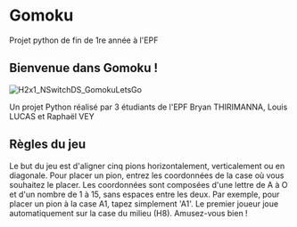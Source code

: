 # Gomoku
Projet python de fin de 1re année à l'EPF

##  Bienvenue dans Gomoku !
![H2x1_NSwitchDS_GomokuLetsGo](https://github.com/bryanthrmn/Gomoku/assets/85101130/7982b377-27f2-4679-ba0a-40188208cfa4)

Un projet Python réalisé par 3 étudiants de l'EPF
Bryan THIRIMANNA, Louis LUCAS et Raphaël VEY

## Règles du jeu 
Le but du jeu est d'aligner cinq pions horizontalement, verticalement ou en diagonale.
Pour placer un pion, entrez les coordonnées de la case où vous souhaitez le placer.
Les coordonnées sont composées d'une lettre de A à O et d'un nombre de 1 à 15, sans espaces entre les deux.
Par exemple, pour placer un pion à la case A1, tapez simplement 'A1'.
Le premier joueur joue automatiquement sur la case du milieu (H8).
Amusez-vous bien !
